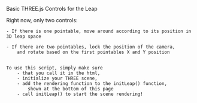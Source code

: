 Basic THREE.js Controls for the Leap

Right now, only two controls:
	
	- If there is one pointable, move around according to its position in 3D leap space
	
	- If there are two pointables, lock the position of the camera,
		and rotate based on the first pointables X and Y position
		
		
	To use this script, simply make sure 
		- that you call it in the html, 
		- initialize your THREE scene,
		- add the rendering function to the initLeap() function, 
			shown at the bottom of this page
		- call initLeap() to start the scene rendering!
